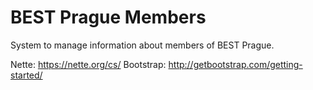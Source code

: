 # BEST Prague Members

System to manage information about members of BEST Prague.

Nette: https://nette.org/cs/
Bootstrap: http://getbootstrap.com/getting-started/
